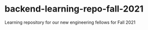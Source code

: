 # backend-learning-repo-fall-2021
Learning repository for our new engineering fellows for Fall 2021
